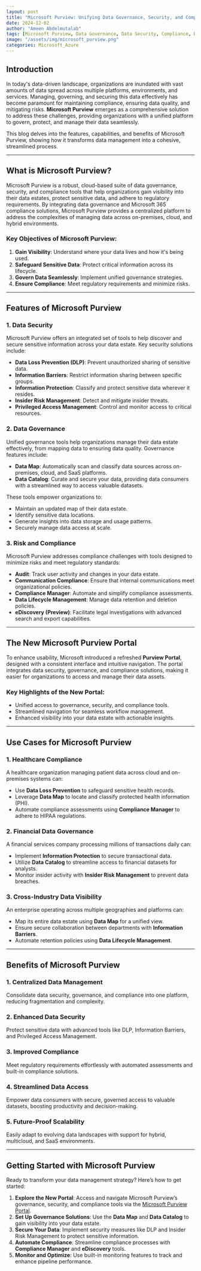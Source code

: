 ```yaml
---
layout: post
title: "Microsoft Purview: Unifying Data Governance, Security, and Compliance"
date: 2024-12-02
author: "Ameen Abdelmutalab"
tags: [Microsoft Purview, Data Governance, Data Security, Compliance, Data Management]
image: "/assets/img/microsoft_purview.png"
categories: Microsoft_Azure
---
```


## Introduction

In today's data-driven landscape, organizations are inundated with vast amounts of data spread across multiple platforms, environments, and services. Managing, governing, and securing this data effectively has become paramount for maintaining compliance, ensuring data quality, and mitigating risks. **Microsoft Purview** emerges as a comprehensive solution to address these challenges, providing organizations with a unified platform to govern, protect, and manage their data seamlessly.

This blog delves into the features, capabilities, and benefits of Microsoft Purview, showing how it transforms data management into a cohesive, streamlined process.

---

## What is Microsoft Purview?

Microsoft Purview is a robust, cloud-based suite of data governance, security, and compliance tools that help organizations gain visibility into their data estates, protect sensitive data, and adhere to regulatory requirements. By integrating data governance and Microsoft 365 compliance solutions, Microsoft Purview provides a centralized platform to address the complexities of managing data across on-premises, cloud, and hybrid environments.

### **Key Objectives of Microsoft Purview:**
1. **Gain Visibility**: Understand where your data lives and how it's being used.
2. **Safeguard Sensitive Data**: Protect critical information across its lifecycle.
3. **Govern Data Seamlessly**: Implement unified governance strategies.
4. **Ensure Compliance**: Meet regulatory requirements and minimize risks.

---

## Features of Microsoft Purview

### **1. Data Security**
Microsoft Purview offers an integrated set of tools to help discover and secure sensitive information across your data estate. Key security solutions include:

- **Data Loss Prevention (DLP)**: Prevent unauthorized sharing of sensitive data.
- **Information Barriers**: Restrict information sharing between specific groups.
- **Information Protection**: Classify and protect sensitive data wherever it resides.
- **Insider Risk Management**: Detect and mitigate insider threats.
- **Privileged Access Management**: Control and monitor access to critical resources.

### **2. Data Governance**
Unified governance tools help organizations manage their data estate effectively, from mapping data to ensuring data quality. Governance features include:

- **Data Map**: Automatically scan and classify data sources across on-premises, cloud, and SaaS platforms.
- **Data Catalog**: Curate and secure your data, providing data consumers with a streamlined way to access valuable datasets.

These tools empower organizations to:
- Maintain an updated map of their data estate.
- Identify sensitive data locations.
- Generate insights into data storage and usage patterns.
- Securely manage data access at scale.

### **3. Risk and Compliance**
Microsoft Purview addresses compliance challenges with tools designed to minimize risks and meet regulatory standards:
- **Audit**: Track user activity and changes in your data estate.
- **Communication Compliance**: Ensure that internal communications meet organizational policies.
- **Compliance Manager**: Automate and simplify compliance assessments.
- **Data Lifecycle Management**: Manage data retention and deletion policies.
- **eDiscovery (Preview)**: Facilitate legal investigations with advanced search and export capabilities.

---

## The New Microsoft Purview Portal

To enhance usability, Microsoft introduced a refreshed **Purview Portal**, designed with a consistent interface and intuitive navigation. The portal integrates data security, governance, and compliance solutions, making it easier for organizations to access and manage their data assets.

### **Key Highlights of the New Portal:**
- Unified access to governance, security, and compliance tools.
- Streamlined navigation for seamless workflow management.
- Enhanced visibility into your data estate with actionable insights.

---

## Use Cases for Microsoft Purview

### **1. Healthcare Compliance**
A healthcare organization managing patient data across cloud and on-premises systems can:
- Use **Data Loss Prevention** to safeguard sensitive health records.
- Leverage **Data Map** to locate and classify protected health information (PHI).
- Automate compliance assessments using **Compliance Manager** to adhere to HIPAA regulations.

### **2. Financial Data Governance**
A financial services company processing millions of transactions daily can:
- Implement **Information Protection** to secure transactional data.
- Utilize **Data Catalog** to streamline access to financial datasets for analysts.
- Monitor insider activity with **Insider Risk Management** to prevent data breaches.

### **3. Cross-Industry Data Visibility**
An enterprise operating across multiple geographies and platforms can:
- Map its entire data estate using **Data Map** for a unified view.
- Ensure secure collaboration between departments with **Information Barriers**.
- Automate retention policies using **Data Lifecycle Management**.

---

## Benefits of Microsoft Purview

### **1. Centralized Data Management**
Consolidate data security, governance, and compliance into one platform, reducing fragmentation and complexity.

### **2. Enhanced Data Security**
Protect sensitive data with advanced tools like DLP, Information Barriers, and Privileged Access Management.

### **3. Improved Compliance**
Meet regulatory requirements effortlessly with automated assessments and built-in compliance solutions.

### **4. Streamlined Data Access**
Empower data consumers with secure, governed access to valuable datasets, boosting productivity and decision-making.

### **5. Future-Proof Scalability**
Easily adapt to evolving data landscapes with support for hybrid, multicloud, and SaaS environments.

---

## Getting Started with Microsoft Purview

Ready to transform your data management strategy? Here’s how to get started:

1. **Explore the New Portal**: Access and navigate Microsoft Purview’s governance, security, and compliance tools via the [Microsoft Purview Portal](https://learn.microsoft.com/en-us/purview/).
2. **Set Up Governance Solutions**: Use the **Data Map** and **Data Catalog** to gain visibility into your data estate.
3. **Secure Your Data**: Implement security measures like DLP and Insider Risk Management to protect sensitive information.
4. **Automate Compliance**: Streamline compliance processes with **Compliance Manager** and **eDiscovery** tools.
5. **Monitor and Optimize**: Use built-in monitoring features to track and enhance pipeline performance.
